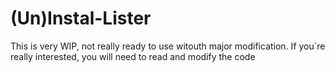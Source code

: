# (Un)Instal-Lister
This is very WIP, not really ready to use witouth major modification.
If you`re really interested, you will need to read and modify the code
